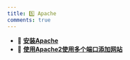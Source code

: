 ```yaml
---
title: 5️⃣ Apache
comments: true
---
```


<div class="grid cards" markdown>

- 🎉 [__安装Apache__](./A.md)
- 🎄 [__使用Apache2使用多个端口添加网站__](./B.md)

</div>